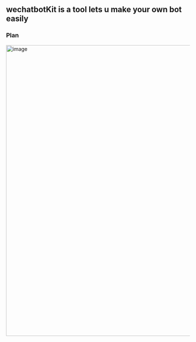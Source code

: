 ## wechatbotKit is a tool lets u make your own bot easily

### Plan
<img width="796" alt="image" src="https://github.com/wechatbotKit/.github/assets/13482835/600f6d35-779b-4bc7-ba1b-683e897bbbe1">




